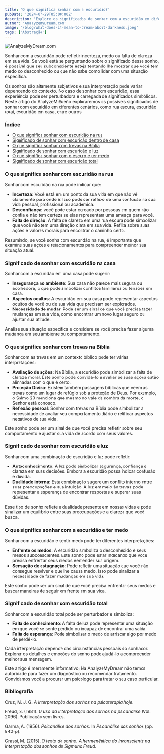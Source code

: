 ```yaml
---
title: 'O que significa sonhar com a escuridão?'
pubDate: '2024-07-29T05:00:00Z'
description: 'Explore os significados de sonhar com a escuridão em diferentes contextos e o que isso pode indicar sobre o seu estado emocional e psicológico.'
author: 'AnalyzeMyDream.com'
image: '/blog/what-does-it-mean-to-dream-about-darkness.jpeg'
tags: ['Abstração']
---
```


![AnalyzeMyDream.com](/blog/what-does-it-mean-to-dream-about-darkness.jpeg)

Sonhar com a escuridão pode refletir incerteza, medo ou falta de clareza em sua vida. Se você está se perguntando sobre o significado desse sonho, é possível que seu subconsciente esteja tentando lhe mostrar que você tem medo do desconhecido ou que não sabe como lidar com uma situação específica.

Os sonhos são altamente subjetivos e sua interpretação pode variar dependendo do contexto. No caso de sonhar com escuridão, essa experiência pode ser perturbadora e carregada de significados simbólicos. Neste artigo do AnalyzeMiSueño exploraremos os possíveis significados de sonhar com escuridão em diferentes cenários, como rua escura, escuridão total, escuridão em casa, entre outros.

### Índice

- [O que significa sonhar com escuridão na rua](#o-que-significa-sonhar-com-escuridão-na-rua)
- [Significado de sonhar com escuridão dentro de casa](#significado-de-sonhar-com-escuridão-dentro-de-casa)
- [O que significa sonhar com trevas na Bíblia](#o-que-significa-sonhar-com-trevas-na-bíblia)
- [Significado de sonhar com escuridão e luz](#significado-de-sonhar-com-escuridão-e-luz)
- [O que significa sonhar com o escuro e ter medo](#o-que-significa-sonhar-com-o-escuro-e-ter-medo)
- [Significado de sonhar com escuridão total](#significado-de-sonhar-com-escuridão-total)

### O que significa sonhar com escuridão na rua

Sonhar com escuridão na rua pode indicar que:

- **Incerteza**: Você está em um ponto da sua vida em que não vê claramente para onde ir. Isso pode ser reflexo de uma confusão na sua vida pessoal, profissional ou acadêmica.
- **Desconfiança**: você pode estar cercado por pessoas em quem não confia e não tem certeza se elas representam uma ameaça para você.
- **Falta de direção**: A falta de clareza em uma rua escura pode simbolizar que você não tem uma direção clara em sua vida. Reflita sobre suas ações e valores morais para encontrar o caminho certo.

Resumindo, se você sonha com escuridão na rua, é importante que examine suas ações e relacionamentos para compreender melhor sua situação atual.

### Significado de sonhar com escuridão na casa

Sonhar com a escuridão em uma casa pode sugerir:

- **Insegurança no ambiente**: Sua casa não parece mais segura ou acolhedora, o que pode simbolizar conflitos familiares ou tensões em casa.
- **Aspectos ocultos**: A escuridão em sua casa pode representar aspectos ocultos de você ou de sua vida que precisam ser explorados.
- **Necessidade de mudar**: Pode ser um sinal de que você precisa fazer mudanças em sua vida, como encontrar um novo lugar seguro ou ajustar sua atitude.

Analise sua situação específica e considere se você precisa fazer alguma mudança em seu ambiente ou comportamento.

### O que significa sonhar com trevas na Bíblia

Sonhar com as trevas em um contexto bíblico pode ter várias interpretações:

- **Avaliação de ações**: Na Bíblia, a escuridão pode simbolizar a falta de clareza moral. Este sonho pode convidá-lo a avaliar se suas ações estão alinhadas com o que é certo.
- **Proteção Divina**: Existem também passagens bíblicas que veem as trevas como um lugar de refúgio sob a proteção de Deus. Por exemplo, o Salmo 23 menciona que mesmo no vale da sombra da morte, o Senhor está conosco.
- **Reflexão pessoal**: Sonhar com trevas na Bíblia pode simbolizar a necessidade de avaliar seu comportamento diário e retificar aspectos negativos de sua vida.

Este sonho pode ser um sinal de que você precisa refletir sobre seu comportamento e ajustar sua vida de acordo com seus valores.

### Significado de sonhar com escuridão e luz

Sonhar com uma combinação de escuridão e luz pode refletir:

- **Autoconhecimento**: A luz pode simbolizar segurança, confiança e clareza em suas decisões. Embora a escuridão possa indicar confusão e dúvida.
- **Dualidade interna**: Esta combinação sugere um conflito interno entre suas preocupações e sua intuição. A luz em meio às trevas pode representar a esperança de encontrar respostas e superar suas dúvidas.

Esse tipo de sonho reflete a dualidade presente em nossas vidas e pode sinalizar um equilíbrio entre suas preocupações e a clareza que você busca.

### O que significa sonhar com a escuridão e ter medo

Sonhar com a escuridão e sentir medo pode ter diferentes interpretações:

- **Enfrente os medos**: A escuridão simboliza o desconhecido e seus medos subconscientes. Este sonho pode estar indicando que você precisa enfrentar seus medos eentender sua origem.
- **Sensação de estagnação**: Pode refletir uma situação que você não consegue resolver e que lhe causa medo. Isso pode sinalizar a necessidade de fazer mudanças em sua vida.

Este sonho pode ser um sinal de que você precisa enfrentar seus medos e buscar maneiras de seguir em frente em sua vida.

### Significado de sonhar com escuridão total

Sonhar com a escuridão total pode ser perturbador e simboliza:

- **Falta de conhecimento**: A falta de luz pode representar uma situação em que você se sente perdido ou incapaz de encontrar uma saída.
- **Falta de esperança**: Pode simbolizar o medo de arriscar algo por medo de perdê-lo.

Cada interpretação depende das circunstâncias pessoais do sonhador. Explorar os detalhes e emoções do sonho pode ajudá-lo a compreender melhor sua mensagem.

Este artigo é meramente informativo; Na AnalyzeMyDream não temos autoridade para fazer um diagnóstico ou recomendar tratamento. Convidamos você a procurar um psicólogo para tratar o seu caso particular.

### Bibliografia

Cruz, M. J. G. *A interpretação dos sonhos na psicoterapia hoje*.

Freud, S. (1981). *O uso da interpretação dos sonhos na psicanálise* (Vol. 2096). Publicação sem livros.

Garma, A. (1956). *Psicanálise dos sonhos*. In *Psicanálise dos sonhos* (pp. 542-p).

Grassi, M. (2015). *O texto do sonho. A hermenêutica do inconsciente na interpretação dos sonhos de Sigmund Freud*.